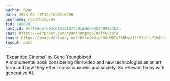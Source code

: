 ```yaml
---
author: Ryan
date: 2024-04-11T18:10:37+0200
username: ryanthompson
fid: 340870
cast_id: 0xff65cafa63cd1612182fa01ddead4b54991a353b
cast: https://warpcast.com/ryanthompson/0xff65cafa
image: https://imagedelivery.net/BXluQx4ige9GuW0Ia56BHw/11f57a11-59eb-4af1-c43d-3541bf41ce00/original
layout: post
---
```

'Expanded Cinema' by Gene Youngblood  
A monumental book considering film/video and new technologies as an art form and how they effect consciousness and society. So relevant today with generative AI.  

<img src='https://imagedelivery.net/BXluQx4ige9GuW0Ia56BHw/11f57a11-59eb-4af1-c43d-3541bf41ce00/original' alt='' referrerpolicy='no-referrer'/>
<img src='https://imagedelivery.net/BXluQx4ige9GuW0Ia56BHw/2b3efd53-ce56-41a8-0552-840187f71100/original' alt='' referrerpolicy='no-referrer'/>